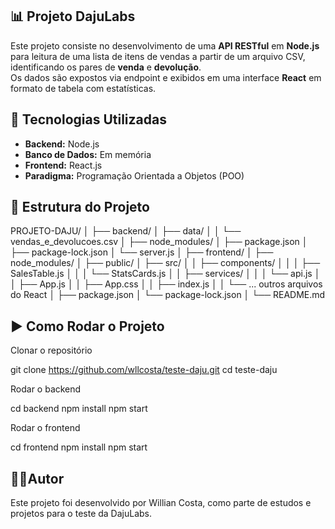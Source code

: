 ## 📊 Projeto DajuLabs

Este projeto consiste no desenvolvimento de uma **API RESTful** em **Node.js** para leitura de uma lista de itens de vendas a partir de um arquivo CSV, identificando os pares de **venda** e **devolução**.  
Os dados são expostos via endpoint e exibidos em uma interface **React** em formato de tabela com estatísticas.

## 🚀 Tecnologias Utilizadas

- **Backend:** Node.js
- **Banco de Dados:** Em memória
- **Frontend:** React.js
- **Paradigma:** Programação Orientada a Objetos (POO)

## 📂 Estrutura do Projeto

PROJETO-DAJU/
│
├── backend/
│ ├── data/
│ │ └── vendas_e_devolucoes.csv
│ ├── node_modules/
│ ├── package.json
│ ├── package-lock.json
│ └── server.js
│
├── frontend/
│ ├── node_modules/
│ ├── public/
│ ├── src/
│ │ ├── components/
│ │ │ ├── SalesTable.js
│ │ │ └── StatsCards.js
│ │ ├── services/
│ │ │ └── api.js
│ │ ├── App.js
│ │ ├── App.css
│ │ ├── index.js
│ │ └── ... outros arquivos do React
│ ├── package.json
│ └── package-lock.json
│
└── README.md

## ▶️ Como Rodar o Projeto

Clonar o repositório

git clone https://github.com/wllcosta/teste-daju.git
cd teste-daju

 Rodar o backend

cd backend
npm install
npm start

Rodar o frontend

cd frontend
npm install
npm start

## 👨‍💻Autor

Este projeto foi desenvolvido por Willian Costa, como parte de estudos e projetos para o teste da DajuLabs.
